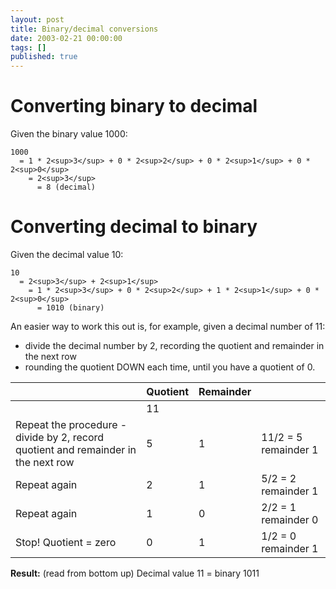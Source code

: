 ```yaml
---
layout: post
title: Binary/decimal conversions
date: 2003-02-21 00:00:00
tags: []
published: true
---
```


# Converting binary to decimal

Given the binary value 1000:

```
1000 
  = 1 * 2<sup>3</sup> + 0 * 2<sup>2</sup> + 0 * 2<sup>1</sup> + 0 * 2<sup>0</sup>
    = 2<sup>3</sup>
      = 8 (decimal)
```

# Converting decimal to binary

Given the decimal value 10:

```
10
  = 2<sup>3</sup> + 2<sup>1</sup> 
    = 1 * 2<sup>3</sup> + 0 * 2<sup>2</sup> + 1 * 2<sup>1</sup> + 0 * 2<sup>0</sup> 
      = 1010 (binary)
```

An easier way to work this out is, for example, given a decimal number of 11: 
 - divide the decimal number by 2, recording the quotient and remainder in the next row
 - rounding the quotient DOWN each time, until you have a quotient of 0.
 
|             | Quotient    | Remainder   |             |
| ----------- | ----------- | ----------- | ----------- |
|             | 11          |             |             |
| Repeat the procedure - divide by 2, record quotient and remainder in the next row   | 5        | 1        | 11/2 = 5 remainder 1        |
| Repeat again   | 2        | 1        | 5/2 = 2 remainder 1        |
| Repeat again   | 1        | 0        | 2/2 = 1 remainder 0        |
| Stop!  Quotient = zero   | 0        | 1        | 1/2 = 0 remainder 1        |

**Result:** (read from bottom up) Decimal value 11 = binary 1011
